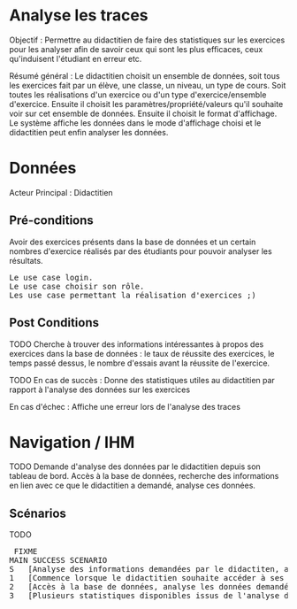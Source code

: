 
# Analyse les traces
Objectif : Permettre au didactitien de faire des statistiques sur les exercices pour les analyser afin de savoir ceux qui 
sont les plus efficaces, ceux qu'induisent l'étudiant en erreur etc.

Résumé général : Le didactitien choisit un ensemble de données, soit tous les exercices fait par un élève, une classe, un niveau, un type de cours. Soit toutes les réalisations d'un exercice ou d'un type d'exercice/ensemble d'exercice.
Ensuite il choisit les paramètres/propriété/valeurs qu'il souhaite voir sur cet ensemble de données.
Ensuite il choisit le format d'affichage.
Le système affiche les données dans le mode d'affichage choisi et le didactitien peut enfin 
analyser les données. 

# Données

Acteur Principal : Didactitien



## Pré-conditions

Avoir des exercices présents dans la base de données et un certain nombres d'exercice réalisés par des 
étudiants pour pouvoir analyser les résultats.
<Pre>
Le use case login.
Le use case choisir son rôle.
Les use case permettant la réalisation d'exercices ;)
</pre>

## Post Conditions

TODO
Cherche à trouver des informations intéressantes à propos des exercices dans la base de données : le taux 
de réussite des exercices, le temps passé dessus, le nombre d'essais avant la réussite de l'exercice.

TODO
En cas de succès : Donne des statistiques utiles au didactitien par rapport à l'analyse des données sur les 
exercices

En cas d'échec : Affiche une erreur lors de l'analyse des traces


# Navigation / IHM 

TODO
Demande d'analyse des données par le didactitien depuis son tableau de bord.
Accès à la base de données, recherche des informations en lien avec ce que le didactitien a demandé, analyse ces données.


## Scénarios

TODO
<PRE> FIXME
MAIN SUCCESS SCENARIO
S	[Analyse des informations demandées par le didactiten, affichage des données trouvées]
1	[Commence lorsque le didactitien souhaite accéder à ses statistiques]
2	[Accès à la base de données, analyse les données demandé par le didactitien suivant les paramètres qu'il a choisit]
3	[Plusieurs statistiques disponibles issus de l'analyse de ces données]
</PRE>


<!--- 
Author : Raphael
Validator : Hugo
-->


